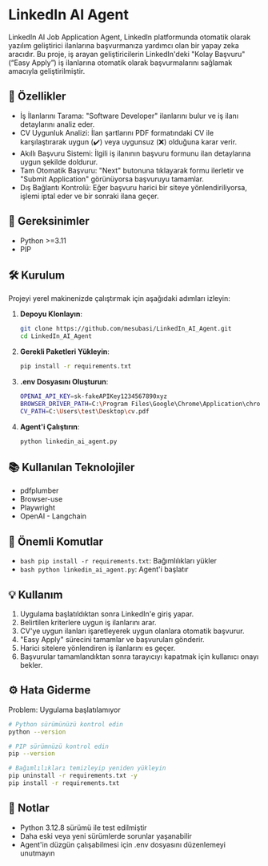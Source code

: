 # LinkedIn AI Agent

LinkedIn AI Job Application Agent, LinkedIn platformunda otomatik olarak yazılım geliştirici ilanlarına başvurmanıza yardımcı olan bir yapay zeka aracıdır. Bu proje, iş arayan geliştiricilerin LinkedIn'deki "Kolay Başvuru" (“Easy Apply”) iş ilanlarına otomatik olarak başvurmalarını sağlamak amacıyla geliştirilmiştir.

## 🚀 Özellikler

- İş İlanlarını Tarama: "Software Developer" ilanlarını bulur ve iş ilanı detaylarını analiz eder.
- CV Uygunluk Analizi: İlan şartlarını PDF formatındaki CV ile karşılaştırarak uygun (✔️) veya uygunsuz (❌) olduğuna karar verir.
- Akıllı Başvuru Sistemi: İlgili iş ilanının başvuru formunu ilan detaylarına uygun şekilde doldurur.
- Tam Otomatik Başvuru: "Next" butonuna tıklayarak formu ilerletir ve "Submit Application" görünüyorsa başvuruyu tamamlar.
- Dış Bağlantı Kontrolü: Eğer başvuru harici bir siteye yönlendiriliyorsa, işlemi iptal eder ve bir sonraki ilana geçer.

## 🔧 Gereksinimler

- Python >=3.11
- PIP

## 🛠️ Kurulum

Projeyi yerel makinenizde çalıştırmak için aşağıdaki adımları izleyin:

1. **Depoyu Klonlayın**:
   ```bash
   git clone https://github.com/mesubasi/LinkedIn_AI_Agent.git
   cd LinkedIn_AI_Agent
   ```
2. **Gerekli Paketleri Yükleyin**:

   ```bash
   pip install -r requirements.txt
   ```

3. **.env Dosyasını Oluşturun**:

   ```bash
   OPENAI_API_KEY=sk-fakeAPIKey1234567890xyz
   BROWSER_DRIVER_PATH=C:\Program Files\Google\Chrome\Application\chrome.exe
   CV_PATH=C:\Users\test\Desktop\cv.pdf
   ```

4. **Agent'i Çalıştırın**:

   ```bash
   python linkedin_ai_agent.py
   ```

## 📚 Kullanılan Teknolojiler

- pdfplumber
- Browser-use
- Playwright
- OpenAI - Langchain

## 🔑 Önemli Komutlar

- `bash pip install -r requirements.txt`: Bağımlılıkları yükler
- `bash python linkedin_ai_agent.py`: Agent'i başlatır

## 💡 Kullanım

1. Uygulama başlatıldıktan sonra LinkedIn'e giriş yapar.
2. Belirtilen kriterlere uygun iş ilanlarını arar.
3. CV'ye uygun ilanları işaretleyerek uygun olanlara otomatik başvurur.
4. "Easy Apply" sürecini tamamlar ve başvuruları gönderir.
5. Harici sitelere yönlendiren iş ilanlarını es geçer.
6. Başvurular tamamlandıktan sonra tarayıcıyı kapatmak için kullanıcı onayı bekler.

## ⚙ Hata Giderme

Problem: Uygulama başlatılamıyor

```bash
# Python sürümünüzü kontrol edin
python --version

# PIP sürümnüzü kontrol edin
pip --version

# Bağımlılıkları temizleyip yeniden yükleyin
pip uninstall -r requirements.txt -y
pip install -r requirements.txt
```

## 📝 Notlar

- Python 3.12.8 sürümü ile test edilmiştir
- Daha eski veya yeni sürümlerde sorunlar yaşanabilir
- Agent'in düzgün çalışabilmesi için .env dosyasını düzenlemeyi unutmayın
